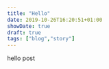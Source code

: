 ```yaml
---
title: "Hello"
date: 2019-10-26T16:20:51+01:00
showDate: true
draft: true
tags: ["blog","story"]
---
```


hello post
